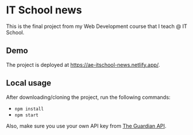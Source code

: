 # IT School news

This is the final project from my Web Development course that I teach @ IT School.

## Demo

The project is deployed at https://ae-itschool-news.netlify.app/.

## Local usage

After downloading/cloning the project, run the following commands:

- `npm install`
- `npm start`

Also, make sure you use your own API key from [The Guardian API](https://open-platform.theguardian.com/documentation/).

